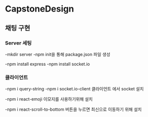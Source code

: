 # CapstoneDesign

## 채팅 구현 
### Server 세팅
-mkdir server
-npm init을 통해 package.json 파일 생성 

-npm install express
-npm install socket.io

### 클라이언트
-npm i query-string
-npm i socket.io-client
클라이언트 에서 socket 설치

-npm i react-emoji
이모지를 사용하기위해 설치

-npm i react-scroll-to-bottom
버튼을 누르면 최신으로 이동하기 위해 설치
